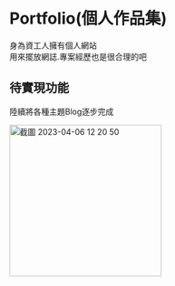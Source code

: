 # Portfolio(個人作品集)
身為資工人擁有個人網站  
用來擺放網誌.專案經歷也是很合理的吧  

## 待實現功能
陸續將各種主題Blog逐步完成


<img width="268" alt="截圖 2023-04-06 12 20 50" src="https://user-images.githubusercontent.com/80444639/230271245-30932170-2274-4644-b9fd-e31f841a5f0f.png">
